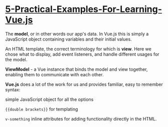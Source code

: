 # <a href="https://tutorialzine.com/2016/03/5-practical-examples-for-learning-vue-js" target="_blank">5-Practical-Examples-For-Learning-Vue.js</a>

The **model**, or in other words our app's data. In Vue.js this is simply a JavaScript object containing variables and their initial values.

An HTML template, the correct terminology for which is **view**. Here we chose what to display, add event listeners, and handle different usages for the model.

**ViewModel** - a Vue instance that binds the model and view together, enabling them to communicate with each other.


**Vue.js** does a lot of the work for us and provides familiar, easy to remember syntax:

simple JavaScript object for all the options

`{{double brackets}}` for templating

`v-something` inline attributes for adding functionality directly in the HTML.
